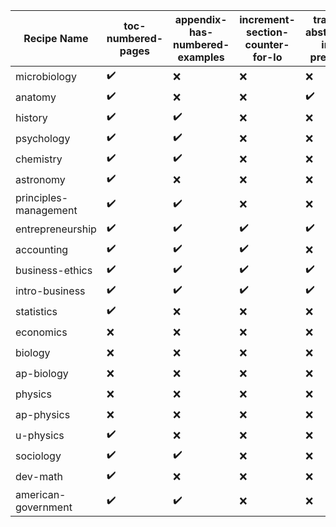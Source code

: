 | Recipe Name | toc-numbered-pages | appendix-has-numbered-examples | increment-section-counter-for-lo | trash-abstract-in-preface | composite-eoc | EOCsection-links |
| --- | --- | --- | --- | --- | --- | --- |
| microbiology | :heavy_check_mark: | :x: | :x: | :x: | :heavy_check_mark: | :x: |
| anatomy | :heavy_check_mark: | :x: | :x: | :heavy_check_mark: | :heavy_check_mark: | :x: |
| history | :heavy_check_mark: | :heavy_check_mark: | :x: | :x: | :heavy_check_mark: | :x: |
| psychology | :heavy_check_mark: | :heavy_check_mark: | :x: | :x: | :heavy_check_mark: | :x: |
| chemistry | :heavy_check_mark: | :heavy_check_mark: | :x: | :x: | :heavy_check_mark: | :x: |
| astronomy | :heavy_check_mark: | :x: | :x: | :x: | :heavy_check_mark: | :x: |
| principles-management | :heavy_check_mark: | :heavy_check_mark: | :x: | :x: | :heavy_check_mark: | :x: |
| entrepreneurship | :heavy_check_mark: | :heavy_check_mark: | :heavy_check_mark: | :heavy_check_mark: | :heavy_check_mark: | :x: |
| accounting | :heavy_check_mark: | :heavy_check_mark: | :heavy_check_mark: | :x: | :heavy_check_mark: | :x: |
| business-ethics | :heavy_check_mark: | :heavy_check_mark: | :heavy_check_mark: | :heavy_check_mark: | :heavy_check_mark: | :x: |
| intro-business | :heavy_check_mark: | :heavy_check_mark: | :heavy_check_mark: | :heavy_check_mark: | :heavy_check_mark: | :x: |
| statistics | :heavy_check_mark: | :x: | :x: | :x: | :heavy_check_mark: | :x: |
| economics | :x: | :x: | :x: | :x: | :heavy_check_mark: | :x: |
| biology | :x: | :x: | :x: | :x: | :heavy_check_mark: | :x: |
| ap-biology | :x: | :x: | :x: | :x: | :heavy_check_mark: | :x: |
| physics | :x: | :x: | :x: | :x: | :heavy_check_mark: | :x: |
| ap-physics | :x: | :x: | :x: | :x: | :heavy_check_mark: | :x: |
| u-physics | :heavy_check_mark: | :x: | :x: | :x: | :heavy_check_mark: | :x: |
| sociology | :heavy_check_mark: | :heavy_check_mark: | :x: | :x: | :heavy_check_mark: | :x: |
| dev-math | :heavy_check_mark: | :x: | :x: | :x: | :heavy_check_mark: | :x: |
| american-government | :heavy_check_mark: | :heavy_check_mark: | :x: | :x: | :heavy_check_mark: | :x: |
